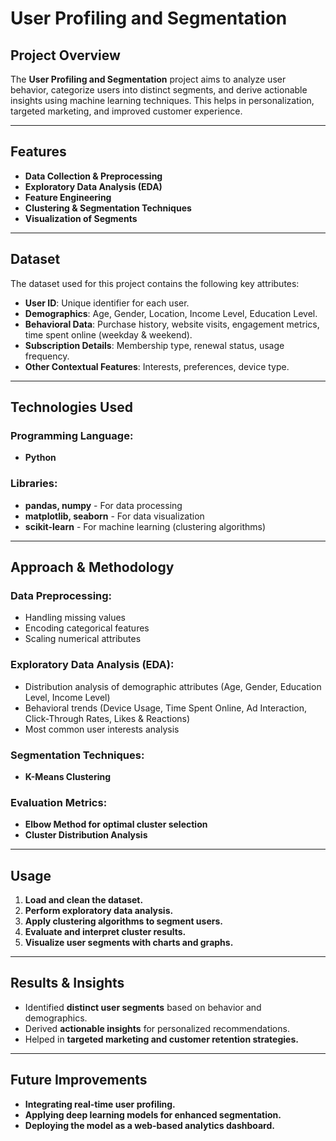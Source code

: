 # **User Profiling and Segmentation**

## **Project Overview**
The **User Profiling and Segmentation** project aims to analyze user behavior, categorize users into distinct segments, and derive actionable insights using machine learning techniques. This helps in personalization, targeted marketing, and improved customer experience.

---

## **Features**
- **Data Collection & Preprocessing**
- **Exploratory Data Analysis (EDA)**
- **Feature Engineering**
- **Clustering & Segmentation Techniques**
- **Visualization of Segments**

---

## **Dataset**
The dataset used for this project contains the following key attributes:

- **User ID**: Unique identifier for each user.
- **Demographics**: Age, Gender, Location, Income Level, Education Level.
- **Behavioral Data**: Purchase history, website visits, engagement metrics, time spent online (weekday & weekend).
- **Subscription Details**: Membership type, renewal status, usage frequency.
- **Other Contextual Features**: Interests, preferences, device type.

---

## **Technologies Used**

### **Programming Language:**
- **Python**

### **Libraries:**
- **pandas, numpy** - For data processing
- **matplotlib, seaborn** - For data visualization
- **scikit-learn** - For machine learning (clustering algorithms)

---

## **Approach & Methodology**

### **Data Preprocessing:**
- Handling missing values
- Encoding categorical features
- Scaling numerical attributes

### **Exploratory Data Analysis (EDA):**
- Distribution analysis of demographic attributes (Age, Gender, Education Level, Income Level)
- Behavioral trends (Device Usage, Time Spent Online, Ad Interaction, Click-Through Rates, Likes & Reactions)
- Most common user interests analysis

### **Segmentation Techniques:**
- **K-Means Clustering**

### **Evaluation Metrics:**
- **Elbow Method for optimal cluster selection**
- **Cluster Distribution Analysis**

---

## **Usage**
1. **Load and clean the dataset.**
2. **Perform exploratory data analysis.**
3. **Apply clustering algorithms to segment users.**
4. **Evaluate and interpret cluster results.**
5. **Visualize user segments with charts and graphs.**

---

## **Results & Insights**
- Identified **distinct user segments** based on behavior and demographics.
- Derived **actionable insights** for personalized recommendations.
- Helped in **targeted marketing and customer retention strategies.**

---

## **Future Improvements**
- **Integrating real-time user profiling.**
- **Applying deep learning models for enhanced segmentation.**
- **Deploying the model as a web-based analytics dashboard.**

